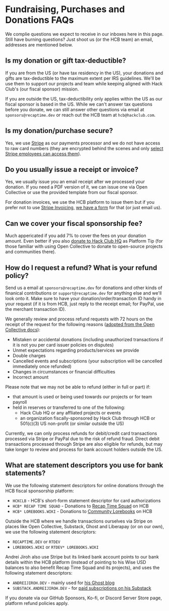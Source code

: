 # Fundraising, Purchases and Donations FAQs

We complie questions we expect to receive in our inboxes here in this page.
Still have burning questions? Just shoot us (or the HCB team) an email, addresses
are mentioned below.

## Is my donation or gift tax-deductible?

If you are from the US (or have tax residency in the US), your donations and gifts
are tax-deductible to the maximum extent per IRS guidelines. We'll be use them to
support our projects and team while keeping aligned with Hack Club's (our fiscal
sponsor) mission.

If you are outside the US, tax-deductibility only applies within the US as our
fiscal sponsor is based in the US. While we can't answer tax questions before
you donate, we can still answer other questions via email at `sponsors@recaptime.dev`
or reach out the HCB team at `hcb@hackclub.com`.

## Is my donation/purchase secure?

Yes, we use [Stripe](https://stripe.com) as our payments processor and we do not
have access to raw card numbers (they are encrypted behind the scenes and only
[select Stripe employees can access them](https://stripe.com/docs/security)).

## Do you usually issue a receipt or invoice?

Yes, we usually issue you an email receipt after we processed your donation. If
you need a PDF version of it, we can issue one via Open Collective or use the
provided template from our fiscal sponsor.

For donation invoices, we use the HCB platform to issue them but if you prefer
not to use [Stripe Invoicing](https://stripe.com/invoicing), [we have a form]
for that (or just email us).

[we have a form]: https://recaptimedev.fillout.com/donation-invoice

## Can we cover your fiscal sponsorship fee?

Much appericated if you add 7% to cover the fees on your donation amount.
Even better if you also [donate to Hack Club HQ] as Platform Tip (for those
familiar with using Open Collective to donate to open-source projects and
communities there).

[donate to Hack Club HQ]: https://hcb.hackclub.com/donations/start/hq

## How do I request a refund? What is your refund policy?

Send us a email at `sponsors@recaptime.dev` for donations and other kinds of finanical
contributions or `support@recaptime.dev` for anything else and we'll look onto it. Make
sure to have your donation/order/transaction ID handy in your request (if it is from
HCB, just reply to the receipt email; for PayPal, use the merchant transaction ID).

We generally review and process refund requests with 72 hours on the receipt of the request
for the following reasons ([adopted from the Open Collective docs][oc-refund-policy]):

* Mistaken or accidental donations (including unauthorized transactions if it is not
you per card issuer policies on disputes)
* Unmet expectations regarding products/services we provide
* Double charges
* Cancelled events and subscriptions (your subscription will be cancelled immediately
once refunded)
* Changes in circumstances or financial difficulties
* Incorrect amount

[oc-refund-policy]: https://docs.opencollective.com/help/about/refund-policy

Please note that we may not be able to refund (either in full or part) if:

* that amount is used or being used towards our projects or for team payroll
* held in reserves or transferred to one of the following:
    * Hack Club HQ or any affliated projects or events
    * an organization fiscally-sponsored by Hack Club through HCB or 501\(c)(3) US non-profit (or similar outside the US)

Currently, we can only process refunds for debit/credit card transactions processed via
Stripe or PayPal due to the risk of refund fraud. Direct debit transactions processed
through Stripe are also eligible for refunds, but may take longer to review and process
for bank account holders outside the US.

## What are statement descriptors you use for bank statements?

We use the following statement descriptors for online donations through the HCB fiscal
sponsorship platform:

* `HCKCLB` - HCB's short-form statement descriptor for card authorizations
* `HCB* RECAP TIME SQUAD` - Donations to [Recap Time Squad](https://hcb.hackclub.com/recaptime-dev) on HCB
* `HCB* LOREBOOKS.WIKI` - Donations to [Community Lorebooks](https://hcb.hackclub.com) on HCB

Outside the HCB where we handle transactions ourselves via Stripe on places like Open
Collective, Substack, Ghost and Liberapay (or on our own), we use the following statement
descriptors:

* `RECAPTIME.DEV` or `RTDEV`
* `LOREBOOKS.WIKI` or `RTDEV* LOREBOOKS.WIKI`

Andrei Jiroh also use Stripe but its linked bank account points to our bank
details within the HCB platform (instead of pointing to his Wise USD balances
to also benefit Recap Time Squad and its projects), and uses the following
statement descriptors:

* `ANDREIJIROH.DEV` - mainly used for [his Ghost blog](https://blog.andreijiroh.dev)
* `SUBSTACK.ANDREIJIROH.DEV` - for [paid subscriptions on his Substack](https://ajhalili2006.substack.com)

If you donate via our GitHub Sponsors, Ko-fi, or Discord Server Store page, platform
refund policies apply.

